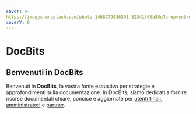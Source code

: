 ```yaml
---
cover: >-
https://images.unsplash.com/photo-1468779036391-52341f60b55d?crop=entropy&cs=srgb&fm=jpg&ixid=M3wxOTcwMjR8MHwxfHNlYXJjaHw4fHxEb2N1bWVudHN8ZW58MHx8fHwxNzEwMzIxNTkyfDA&ixlib=rb-4.0.3&q=85
coverY: 0
---
```


# DocBits

## Benvenuti in DocBits

Benvenuti in **DocBits**, la vostra fonte esaustiva per strategie e approfondimenti sulla documentazione. In DocBits, siamo dedicati a fornire risorse documentali chiare, concise e aggiornate per [utenti finali](<README (1).md>), [amministratori](admin-section/) e [partner](partner-section.md).
